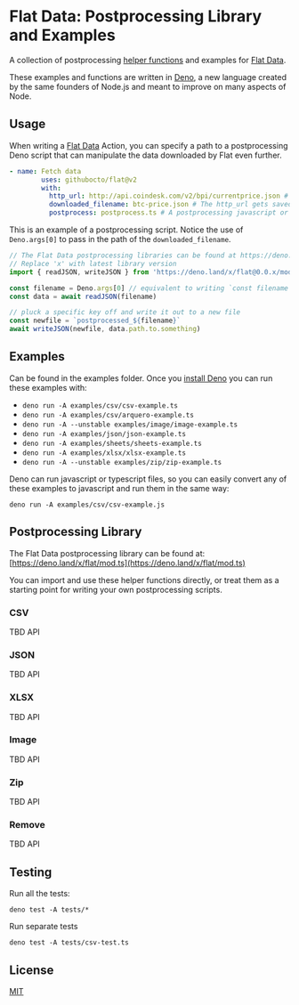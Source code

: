 # Flat Data: Postprocessing Library and Examples

A collection of postprocessing [helper functions](https://deno.land/x/flat/mod.ts) and examples for [Flat Data](https://github.com/githubocto/flat).

These examples and functions are written in [Deno](https://deno.land/), a new language created by the same founders of Node.js and meant to improve on many aspects of Node. 

## Usage

When writing a [Flat Data]() Action, you can specify a path to a postprocessing Deno script that can manipulate the data downloaded by Flat even further. 

```yaml
- name: Fetch data 
        uses: githubocto/flat@v2
        with:
          http_url: http://api.coindesk.com/v2/bpi/currentprice.json # The endpoint to fetch
          downloaded_filename: btc-price.json # The http_url gets saved and renamed in our repository as btc-price.json
          postprocess: postprocess.ts # A postprocessing javascript or typescript file written in Deno
```

This is an example of a postprocessing script. Notice the use of `Deno.args[0]` to pass in the path of the `downloaded_filename`.

```ts
// The Flat Data postprocessing libraries can be found at https://deno.land/x/flat/mod.ts
// Replace 'x' with latest library version
import { readJSON, writeJSON } from 'https://deno.land/x/flat@0.0.x/mod.ts'

const filename = Deno.args[0] // equivalent to writing `const filename = 'btc-price.json'`
const data = await readJSON(filename)

// pluck a specific key off and write it out to a new file
const newfile = `postprocessed_${filename}`
await writeJSON(newfile, data.path.to.something)
```

## Examples

Can be found in the examples folder. Once you [install Deno](https://deno.land/) you can run these examples with:

* `deno run -A examples/csv/csv-example.ts`
* `deno run -A examples/csv/arquero-example.ts`
* `deno run -A --unstable examples/image/image-example.ts`
* `deno run -A examples/json/json-example.ts`
* `deno run -A examples/sheets/sheets-example.ts`
* `deno run -A examples/xlsx/xlsx-example.ts`
* `deno run -A --unstable examples/zip/zip-example.ts`

Deno can run javascript or typescript files, so you can easily convert any of these examples to javascript and run them in the same way:

`deno run -A examples/csv/csv-example.js`

## Postprocessing Library

The Flat Data postprocessing library can be found at: [https://deno.land/x/flat/mod.ts](https://deno.land/x/flat/mod.ts)

You can import and use these helper functions directly, or treat them as a starting point for writing your own postprocessing scripts.

### CSV

TBD API

### JSON

TBD API

### XLSX

TBD API

### Image

TBD API

### Zip

TBD API

### Remove

TBD API

## Testing

Run all the tests:

`deno test -A tests/*`

Run separate tests

`deno test -A tests/csv-test.ts`


## License

[MIT](LICENSE)

